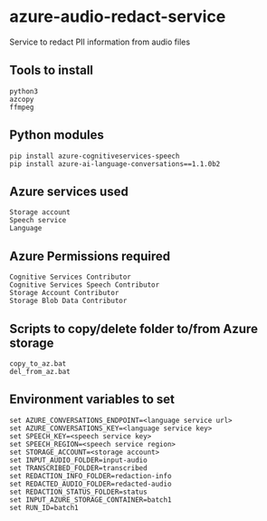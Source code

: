 # azure-audio-redact-service
Service to redact PII information from audio files

Tools to install
----------------
```
python3
azcopy
ffmpeg
```

Python modules
--------------
```
pip install azure-cognitiveservices-speech
pip install azure-ai-language-conversations==1.1.0b2
```

Azure services used
-------------------
```
Storage account
Speech service
Language
```

Azure Permissions required
--------------------------
```
Cognitive Services Contributor
Cognitive Services Speech Contributor
Storage Account Contributor 
Storage Blob Data Contributor
```

Scripts to copy/delete folder to/from Azure storage
---------------------------------------------------
```
copy_to_az.bat
del_from_az.bat
```

Environment variables to set
----------------------------
```
set AZURE_CONVERSATIONS_ENDPOINT=<language service url>
set AZURE_CONVERSATIONS_KEY=<language service key>
set SPEECH_KEY=<speech service key>
set SPEECH_REGION=<speech service region>
set STORAGE_ACCOUNT=<storage account>
set INPUT_AUDIO_FOLDER=input-audio
set TRANSCRIBED_FOLDER=transcribed
set REDACTION_INFO_FOLDER=redaction-info
set REDACTED_AUDIO_FOLDER=redacted-audio
set REDACTION_STATUS_FOLDER=status
set INPUT_AZURE_STORAGE_CONTAINER=batch1
set RUN_ID=batch1
```
